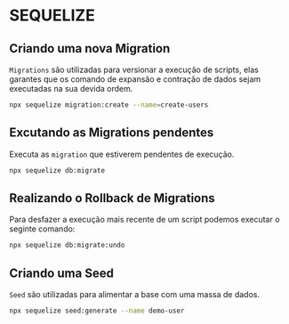 # SEQUELIZE

## Criando uma nova Migration

`Migrations` são utilizadas para versionar a execução de scripts, elas garantes que os comando de expansão e contração de dados sejam executadas na sua devida ordem.

```bash
npx sequelize migration:create --name=create-users
```

## Excutando as Migrations pendentes

Executa as `migration` que estiverem pendentes de execução.

```bash
npx sequelize db:migrate
```

## Realizando o Rollback de Migrations

Para desfazer a execução mais recente de um script podemos executar o seginte comando:

```bash
npx sequelize db:migrate:undo
```

## Criando uma Seed

`Seed` são utilizadas para alimentar a base com uma massa de dados.

```bash
npx sequelize seed:generate --name demo-user
```
